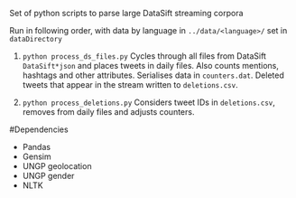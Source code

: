 Set of python scripts to parse large DataSift streaming corpora

Run in following order, with data by language in ```../data/<language>/``` set in ```dataDirectory```

1. ```python process_ds_files.py```
Cycles through all files from DataSift ```DataSift*json``` and places tweets in daily files. Also counts mentions, hashtags and other attributes. Serialises data in ```counters.dat```. Deleted tweets that appear in the stream written to ```deletions.csv```.

2. ```python process_deletions.py```
Considers tweet IDs in ```deletions.csv```, removes from daily files and adjusts counters.

#Dependencies
* Pandas
* Gensim
* UNGP geolocation
* UNGP gender
* NLTK
